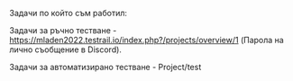  Задачи по който съм работил: 

Задачи за ръчно тестване - https://mladen2022.testrail.io/index.php?/projects/overview/1 (Парола на лично съобщение в Discord). 

Задачи за автоматизирано тестване - Project/test
